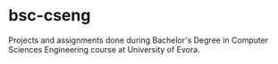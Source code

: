 # bsc-cseng
Projects and assignments done during Bachelor's Degree in Computer Sciences Engineering course at University of Evora.

